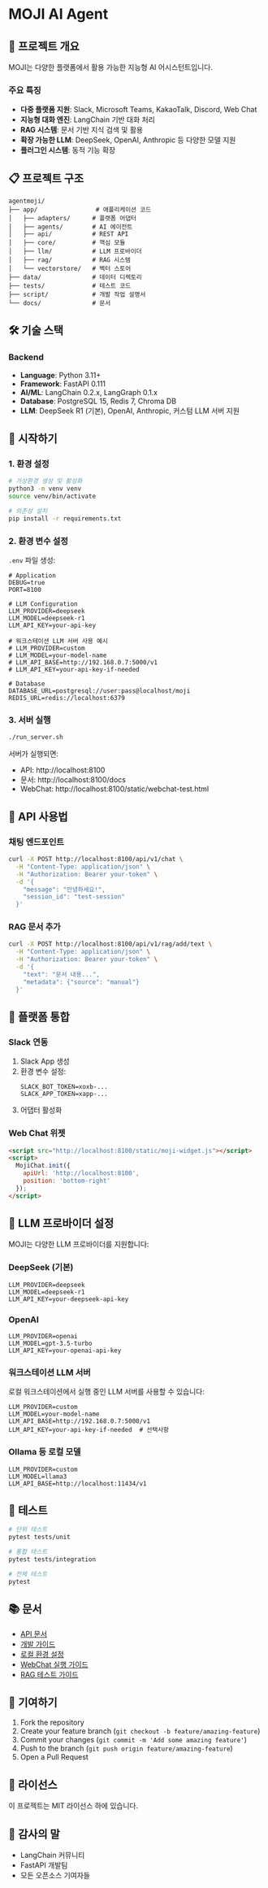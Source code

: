 # MOJI AI Agent

## 🚀 프로젝트 개요

MOJI는 다양한 플랫폼에서 활용 가능한 지능형 AI 어시스턴트입니다. 

### 주요 특징

- **다중 플랫폼 지원**: Slack, Microsoft Teams, KakaoTalk, Discord, Web Chat
- **지능형 대화 엔진**: LangChain 기반 대화 처리
- **RAG 시스템**: 문서 기반 지식 검색 및 활용
- **확장 가능한 LLM**: DeepSeek, OpenAI, Anthropic 등 다양한 모델 지원
- **플러그인 시스템**: 동적 기능 확장

## 📋 프로젝트 구조

```
agentmoji/
├── app/                # 애플리케이션 코드
│   ├── adapters/      # 플랫폼 어댑터
│   ├── agents/        # AI 에이전트
│   ├── api/           # REST API
│   ├── core/          # 핵심 모듈
│   ├── llm/           # LLM 프로바이더
│   ├── rag/           # RAG 시스템
│   └── vectorstore/   # 벡터 스토어
├── data/              # 데이터 디렉토리
├── tests/             # 테스트 코드
├── script/            # 개발 작업 설명서
└── docs/              # 문서
```

## 🛠 기술 스택

### Backend
- **Language**: Python 3.11+
- **Framework**: FastAPI 0.111
- **AI/ML**: LangChain 0.2.x, LangGraph 0.1.x
- **Database**: PostgreSQL 15, Redis 7, Chroma DB
- **LLM**: DeepSeek R1 (기본), OpenAI, Anthropic, 커스텀 LLM 서버 지원

## 🚀 시작하기

### 1. 환경 설정

```bash
# 가상환경 생성 및 활성화
python3 -m venv venv
source venv/bin/activate

# 의존성 설치
pip install -r requirements.txt
```

### 2. 환경 변수 설정

`.env` 파일 생성:

```env
# Application
DEBUG=true
PORT=8100

# LLM Configuration
LLM_PROVIDER=deepseek
LLM_MODEL=deepseek-r1
LLM_API_KEY=your-api-key

# 워크스테이션 LLM 서버 사용 예시
# LLM_PROVIDER=custom
# LLM_MODEL=your-model-name
# LLM_API_BASE=http://192.168.0.7:5000/v1
# LLM_API_KEY=your-api-key-if-needed

# Database
DATABASE_URL=postgresql://user:pass@localhost/moji
REDIS_URL=redis://localhost:6379
```

### 3. 서버 실행

```bash
./run_server.sh
```

서버가 실행되면:
- API: http://localhost:8100
- 문서: http://localhost:8100/docs
- WebChat: http://localhost:8100/static/webchat-test.html

## 📡 API 사용법

### 채팅 엔드포인트

```bash
curl -X POST http://localhost:8100/api/v1/chat \
  -H "Content-Type: application/json" \
  -H "Authorization: Bearer your-token" \
  -d '{
    "message": "안녕하세요!",
    "session_id": "test-session"
  }'
```

### RAG 문서 추가

```bash
curl -X POST http://localhost:8100/api/v1/rag/add/text \
  -H "Content-Type: application/json" \
  -H "Authorization: Bearer your-token" \
  -d '{
    "text": "문서 내용...",
    "metadata": {"source": "manual"}
  }'
```

## 🔌 플랫폼 통합

### Slack 연동

1. Slack App 생성
2. 환경 변수 설정:
   ```env
   SLACK_BOT_TOKEN=xoxb-...
   SLACK_APP_TOKEN=xapp-...
   ```
3. 어댑터 활성화

### Web Chat 위젯

```html
<script src="http://localhost:8100/static/moji-widget.js"></script>
<script>
  MojiChat.init({
    apiUrl: 'http://localhost:8100',
    position: 'bottom-right'
  });
</script>
```

## 🤖 LLM 프로바이더 설정

MOJI는 다양한 LLM 프로바이더를 지원합니다:

### DeepSeek (기본)
```env
LLM_PROVIDER=deepseek
LLM_MODEL=deepseek-r1
LLM_API_KEY=your-deepseek-api-key
```

### OpenAI
```env
LLM_PROVIDER=openai
LLM_MODEL=gpt-3.5-turbo
LLM_API_KEY=your-openai-api-key
```

### 워크스테이션 LLM 서버
로컬 워크스테이션에서 실행 중인 LLM 서버를 사용할 수 있습니다:

```env
LLM_PROVIDER=custom
LLM_MODEL=your-model-name
LLM_API_BASE=http://192.168.0.7:5000/v1
LLM_API_KEY=your-api-key-if-needed  # 선택사항
```

### Ollama 등 로컬 모델
```env
LLM_PROVIDER=custom
LLM_MODEL=llama3
LLM_API_BASE=http://localhost:11434/v1
```

## 🧪 테스트

```bash
# 단위 테스트
pytest tests/unit

# 통합 테스트
pytest tests/integration

# 전체 테스트
pytest
```

## 📚 문서

- [API 문서](http://localhost:8100/docs)
- [개발 가이드](./CLAUDE.md)
- [로컬 환경 설정](./LOCAL_SETUP.md)
- [WebChat 실행 가이드](./WEBCHAT_GUIDE.md)
- [RAG 테스트 가이드](./RAG_GUIDE.md)


## 🤝 기여하기

1. Fork the repository
2. Create your feature branch (`git checkout -b feature/amazing-feature`)
3. Commit your changes (`git commit -m 'Add some amazing feature'`)
4. Push to the branch (`git push origin feature/amazing-feature`)
5. Open a Pull Request

## 📄 라이선스

이 프로젝트는 MIT 라이선스 하에 있습니다.

## 🙏 감사의 말

- LangChain 커뮤니티
- FastAPI 개발팀
- 모든 오픈소스 기여자들